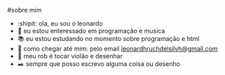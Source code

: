 #sobre mim
- :shipit: ola, eu sou o leonardo 
- :mag_right: eu estou enteressado em programação e musica 
- :books: eu estou estudando no momento sobre programação e html
- :iphone: como chegar até mim: pelo email leonardhruchdelsilvh@gmail.com
- :guitar: meu rob é tocar violão e desenhar 
- :black_nib: sempre que posso escrevo alguma coisa ou desenho
<!---
Leodarth/Leodarth is a ✨ special ✨ repository because its `README.md` (this file) appears on your GitHub profile.
You can click the Preview link to take a look at your changes.
--->

